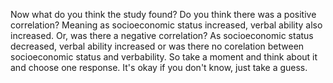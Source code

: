 Now what do you think the study found? Do you think there was a positive
correlation? Meaning as socioeconomic status increased, verbal ability also
increased. Or, was there a negative correlation? As socioeconomic status
decreased, verbal ability increased or was there no corelation between
socioeconomic status and verbability. So take a moment and think about it and
choose one response. It's okay if you don't know, just take a guess.

